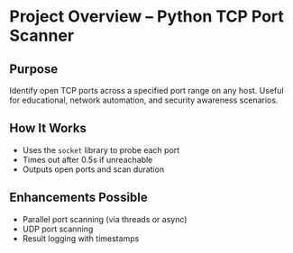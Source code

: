 # Project Overview – Python TCP Port Scanner

## Purpose

Identify open TCP ports across a specified port range on any host. Useful for educational, network automation, and security awareness scenarios.

## How It Works

- Uses the `socket` library to probe each port
- Times out after 0.5s if unreachable
- Outputs open ports and scan duration

## Enhancements Possible

- Parallel port scanning (via threads or async)
- UDP port scanning
- Result logging with timestamps
